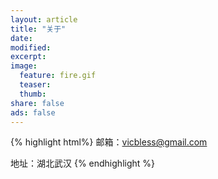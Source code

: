 ```yaml
---
layout: article
title: "关于"
date: 
modified: 
excerpt: 
image:
  feature: fire.gif
  teaser:
  thumb:
share: false
ads: false
---
```

{% highlight html%}
邮箱：vicbless@gmail.com

地址：湖北武汉
{% endhighlight %}
